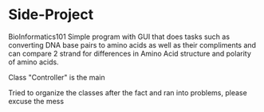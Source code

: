 # Side-Project
BioInformatics101
Simple program with GUI that does tasks such as converting DNA base pairs to 
amino acids as well as their compliments and can compare 2 strand for differences in Amino Acid structure and
polarity of amino acids.


Class "Controller" is the main

Tried to organize the classes after the fact and ran into 
problems, please excuse the mess 

